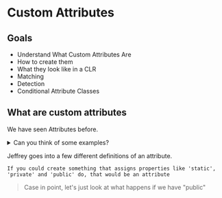 # Custom Attributes
## Goals
- Understand What Custom Attributes Are
- How to create them
- What they look like in a CLR
- Matching
- Detection
- Conditional Attribute Classes

## What are custom attributes
We have seen Attributes before. 
<details>
  <summary>Can you think of some examples?</summary>
  - Bit Flags
  - Serializable
</details>

Jeffrey goes into a few different definitions of an attribute.

```
If you could create something that assigns properties like 'static', 'private' and 'public' do, that would be an attribute
```
> Case in point, let's just look at what happens if we have "public"